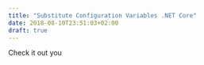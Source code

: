 ```yaml
---
title: "Substitute Configuration Variables .NET Core"
date: 2018-08-10T23:51:03+02:00
draft: true
---
```


Check it out you
